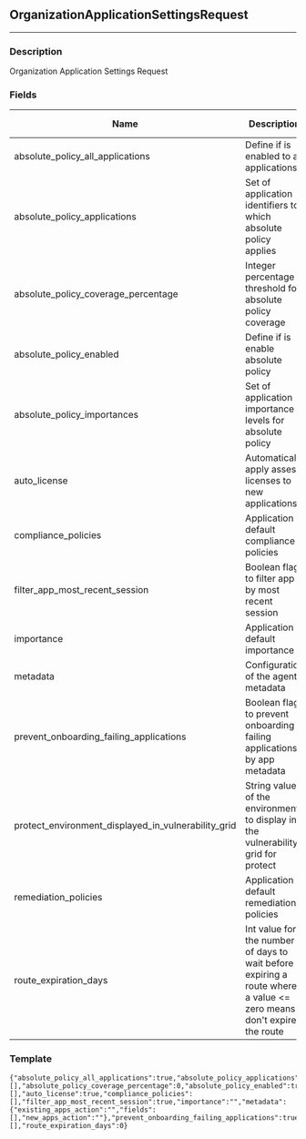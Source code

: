 ## OrganizationApplicationSettingsRequest
---
### Description
Organization Application Settings Request
### Fields
| Name | Description | Type | Allowed Values | Required |
| ---- | ----------- | ---- | -------------- | -------- |
| absolute_policy_all_applications | Define if is enabled to all applications | boolean |  | false |
| absolute_policy_applications | Set of application identifiers to which absolute policy applies | set |  | false |
| absolute_policy_coverage_percentage | Integer percentage threshold for absolute policy coverage | integer |  | false |
| absolute_policy_enabled | Define if is enable absolute policy | boolean |  | false |
| absolute_policy_importances | Set of application importance levels for absolute policy | set |  | false |
| auto_license | Automatically apply assess licenses to new applications | boolean |  | false |
| compliance_policies | Application default compliance policies | list |  | false |
| filter_app_most_recent_session | Boolean flag to filter app by most recent session | boolean |  | false |
| importance | Application default importance | applicationimportance |  | true |
| metadata | Configuration of the agent metadata | MetadataConfigurationRequest |  | false |
| prevent_onboarding_failing_applications | Boolean flag to prevent onboarding failing applications by app metadata | boolean |  | false |
| protect_environment_displayed_in_vulnerability_grid | String value of the environment to display in the vulnerability grid for protect | string |  | false |
| remediation_policies | Application default remediation policies | list |  | false |
| route_expiration_days | Int value for the number of days to wait before expiring a route where a value &lt;&#x3D; zero means don&#x27;t expire the route | integer |  | false |
### Template
```
{"absolute_policy_all_applications":true,"absolute_policy_applications":[],"absolute_policy_coverage_percentage":0,"absolute_policy_enabled":true,"absolute_policy_importances":[],"auto_license":true,"compliance_policies":[],"filter_app_most_recent_session":true,"importance":"","metadata":{"existing_apps_action":"","fields":[],"new_apps_action":""},"prevent_onboarding_failing_applications":true,"protect_environment_displayed_in_vulnerability_grid":"","remediation_policies":[],"route_expiration_days":0}
```
